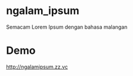 ngalam_ipsum
============

Semacam Lorem Ipsum dengan bahasa malangan

Demo
============

http://ngalamipsum.zz.vc
